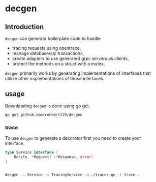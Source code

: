 # decgen

## Introduction

`decgen` can generate boilerplate code to handle
* tracing requests using opentrace,
* manage database/sql transactions,
* create adapters to use generated grpc servers as clients,
* protect the methods on a struct with a mutex,

`decgen` primarily works by generating implementations of interfaces that
utilize other implementations of those interfaces.

## usage

Downloading `decgen` is done using go get.

```bash
go get github.com/robbert229/decgen
```

### trace

To use `decgen` to generate a decorator first you need to create your interface. 

```go
type Service interface {
	Do(ctx, *Request) (*Response, error)
}
```

```bash

decgen -i Service -s TracingService -o ./tracer.go -t trace .

```
